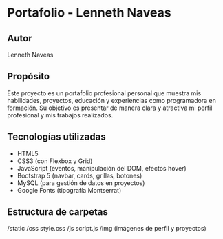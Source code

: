 # Portafolio - Lenneth Naveas

## Autor
Lenneth Naveas

## Propósito
Este proyecto es un portafolio profesional personal que muestra mis habilidades, proyectos, educación y experiencias como programadora en formación. Su objetivo es presentar de manera clara y atractiva mi perfil profesional y mis trabajos realizados.

## Tecnologías utilizadas
- HTML5
- CSS3 (con Flexbox y Grid)
- JavaScript (eventos, manipulación del DOM, efectos hover)
- Bootstrap 5 (navbar, cards, grillas, botones)
- MySQL (para gestión de datos en proyectos)
- Google Fonts (tipografía Montserrat)

## Estructura de carpetas
/static
/css
style.css
/js
script.js
/img    (imágenes de perfil y proyectos)